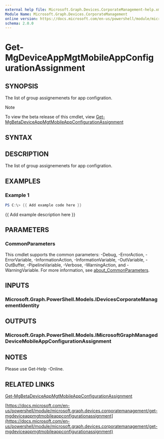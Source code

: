 ```yaml
---
external help file: Microsoft.Graph.Devices.CorporateManagement-help.xml
Module Name: Microsoft.Graph.Devices.CorporateManagement
online version: https://docs.microsoft.com/en-us/powershell/module/microsoft.graph.devices.corporatemanagement/get-mgdeviceappmgtmobileappconfigurationassignment
schema: 2.0.0
---
```


# Get-MgDeviceAppMgtMobileAppConfigurationAssignment

## SYNOPSIS
The list of group assignemenets for app configration.

> [!NOTE]
> To view the beta release of this cmdlet, view [Get-MgBetaDeviceAppMgtMobileAppConfigurationAssignment](/powershell/module/Microsoft.Graph.Beta.Devices.CorporateManagement/Get-MgBetaDeviceAppMgtMobileAppConfigurationAssignment?view=graph-powershell-beta)

## SYNTAX

## DESCRIPTION
The list of group assignemenets for app configration.

## EXAMPLES

### Example 1
```powershell
PS C:\> {{ Add example code here }}
```

{{ Add example description here }}

## PARAMETERS

### CommonParameters
This cmdlet supports the common parameters: -Debug, -ErrorAction, -ErrorVariable, -InformationAction, -InformationVariable, -OutVariable, -OutBuffer, -PipelineVariable, -Verbose, -WarningAction, and -WarningVariable. For more information, see [about_CommonParameters](http://go.microsoft.com/fwlink/?LinkID=113216).

## INPUTS

### Microsoft.Graph.PowerShell.Models.IDevicesCorporateManagementIdentity
## OUTPUTS

### Microsoft.Graph.PowerShell.Models.IMicrosoftGraphManagedDeviceMobileAppConfigurationAssignment
## NOTES
Please use Get-Help -Online.

## RELATED LINKS
[Get-MgBetaDeviceAppMgtMobileAppConfigurationAssignment](/powershell/module/Microsoft.Graph.Beta.Devices.CorporateManagement/Get-MgBetaDeviceAppMgtMobileAppConfigurationAssignment?view=graph-powershell-beta)

[https://docs.microsoft.com/en-us/powershell/module/microsoft.graph.devices.corporatemanagement/get-mgdeviceappmgtmobileappconfigurationassignment](https://docs.microsoft.com/en-us/powershell/module/microsoft.graph.devices.corporatemanagement/get-mgdeviceappmgtmobileappconfigurationassignment)


